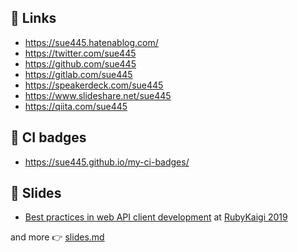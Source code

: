 ## :chestnut: Links
* https://sue445.hatenablog.com/
* https://twitter.com/sue445
* https://github.com/sue445
* https://gitlab.com/sue445
* https://speakerdeck.com/sue445
* https://www.slideshare.net/sue445
* https://qiita.com/sue445

## :chestnut: CI badges
* https://sue445.github.io/my-ci-badges/

## :chestnut: Slides
* [Best practices in web API client development](https://speakerdeck.com/sue445/best-practices-in-web-api-client-development-number-rubykaigi) at [RubyKaigi 2019](https://rubykaigi.org/2019/)

and more :point_right: [slides.md](https://github.com/sue445/sue445/blob/master/slides.md)

